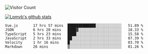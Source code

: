 ![Visitor Count](https://profile-counter.glitch.me/Lpmvb/count.svg)

[![Lpmvb's github stats](https://github-readme-stats.vercel.app/api?username=lpmvb&show_icons=true&title_color=fff&icon_color=79ff97&text_color=9f9f9f&bg_color=151515)](https://github.com/anuraghazra/github-readme-stats)

<!--
Here are some ideas to get you started:

- 🔭 I’m currently working on ...
- 🌱 I’m currently learning ...
- 👯 I’m looking to collaborate on ...
- 🤔 I’m looking for help with ...
- 💬 Ask me about ...
- 📫 How to reach me: ...
- 😄 Pronouns: ...
- ⚡ Fun fact: ...
-->

<!--START_SECTION:waka-->

```text
Vue.js       17 hrs 57 mins  █████████████░░░░░░░░░░░░   51.89 %
JSON         6 hrs 20 mins   ████▓░░░░░░░░░░░░░░░░░░░░   18.33 %
TypeScript   5 hrs 23 mins   ████░░░░░░░░░░░░░░░░░░░░░   15.58 %
JavaScript   2 hrs 33 mins   ██░░░░░░░░░░░░░░░░░░░░░░░   07.39 %
Velocity     1 hr 16 mins    █░░░░░░░░░░░░░░░░░░░░░░░░   03.70 %
Markdown     26 mins         ▒░░░░░░░░░░░░░░░░░░░░░░░░   01.26 %
```

<!--END_SECTION:waka-->
